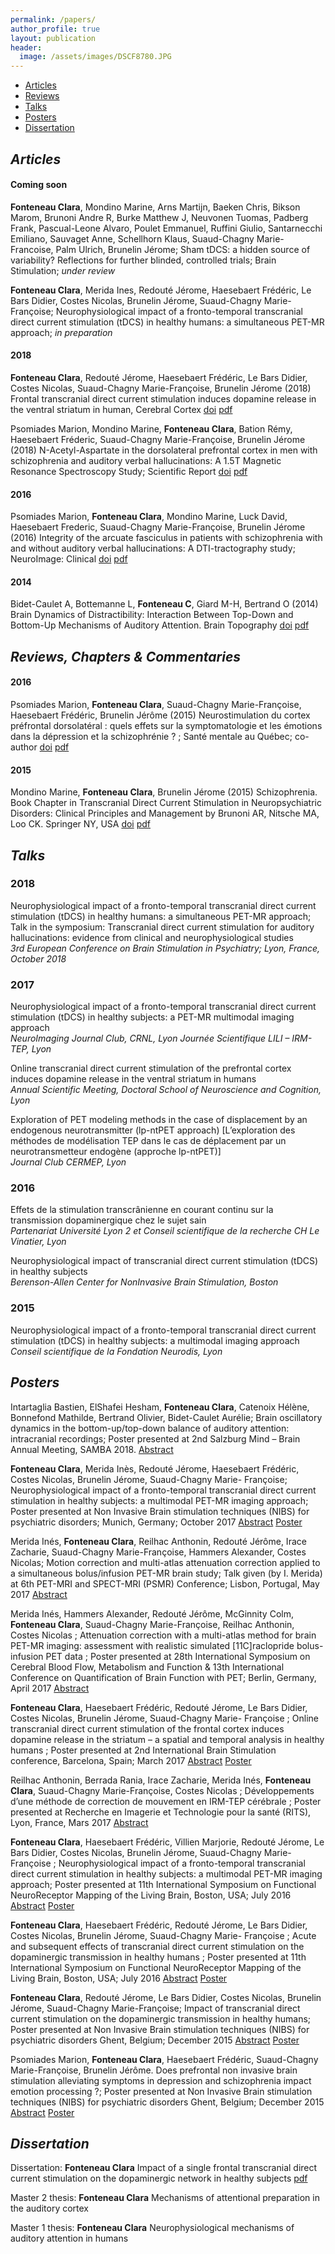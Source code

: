 ```yaml
---
permalink: /papers/
author_profile: true
layout: publication
header:
  image: /assets/images/DSCF8780.JPG
---
```


<div class="navbar">
	<div class="navbar-inner">
		<ul class="nav">
			<li><a href="#articles">Articles</a></li>
			<li><a href="#reviews">Reviews</a></li>
			<li><a href="#talks">Talks</a></li>
			<li><a href="#posters">Posters</a></li>
			<li><a href="#thesis">Dissertation</a></li>
		</ul>
	</div>
</div>

## ***<a name="articles"></a> Articles***
#### Coming soon
**Fonteneau Clara**, Mondino Marine, Arns Martijn, Baeken Chris, Bikson Marom, Brunoni Andre R, Burke Matthew J, Neuvonen Tuomas, Padberg Frank, Pascual-Leone Alvaro, Poulet Emmanuel, Ruffini Giulio, Santarnecchi Emiliano, Sauvaget Anne, Schellhorn Klaus, Suaud-Chagny Marie-Francoise, Palm Ulrich, Brunelin Jérome; Sham tDCS: a hidden source of variability? Reflections for further blinded, controlled trials; Brain Stimulation; *under review*

**Fonteneau Clara**, Merida Ines, Redouté Jérome, Haesebaert Frédéric, Le Bars Didier, Costes Nicolas, Brunelin Jérome, Suaud-Chagny Marie-Françoise; Neurophysiological impact of a fronto-temporal transcranial direct current stimulation (tDCS) in healthy humans: a simultaneous PET-MR approach; *in preparation*

#### 2018
**Fonteneau Clara**, Redouté Jérome, Haesebaert Frédéric, Le Bars Didier, Costes Nicolas, Suaud-Chagny Marie-Françoise, Brunelin Jérome (2018) Frontal transcranial direct current stimulation induces dopamine release in the ventral striatum in human, Cerebral Cortex [doi](https://doi.org/10.1093/cercor/bhy093) [pdf](/Papers/Fonteneau_2018.pdf)

Psomiades Marion, Mondino Marine, **Fonteneau Clara**, Bation Rémy, Haesebaert Fréderic, Suaud-Chagny Marie-Françoise, Brunelin Jérome (2018) N-Acetyl-Aspartate in the dorsolateral prefrontal cortex in men with schizophrenia and auditory verbal hallucinations: A 1.5T Magnetic Resonance Spectroscopy Study; Scientific Report [doi](http://dx.doi.org/10.1038/s41598-018-22597-y) [pdf](/Papers/Psomiades_2018.pdf)

#### 2016
Psomiades Marion, **Fonteneau Clara**, Mondino Marine, Luck David, Haesebaert Frederic, Suaud-Chagny Marie-Françoise, Brunelin Jérome (2016) Integrity of the arcuate fasciculus in patients with schizophrenia with and without auditory verbal hallucinations: A DTI-tractography study; NeuroImage: Clinical [doi](http://dx.doi.org/10.1016/j.nicl.2016.04.013) [pdf](/Papers/Psomiades_2016.pdf)

#### 2014
Bidet-Caulet A, Bottemanne L, **Fonteneau C**, Giard M-H, Bertrand O (2014) Brain Dynamics of Distractibility: Interaction Between Top-Down and Bottom-Up Mechanisms of Auditory Attention. Brain Topography [doi](http://dx.doi.org/10.1007/s10548-014-0354-x) [pdf](/Papers/Bidet-Caulet_2013.pdf)

## ***<a name="reviews"></a> Reviews, Chapters & Commentaries***
#### 2016
Psomiades Marion, **Fonteneau Clara**, Suaud-Chagny Marie-Françoise, Haesebaert Frédéric, Brunelin Jérôme (2015) Neurostimulation du cortex préfrontal dorsolatéral : quels effets sur la symptomatologie et les émotions dans la dépression et la schizophrénie ? ; Santé mentale au Québec; co-author [doi](http://dx.doi.org/10.7202/1036972ar) [pdf](/Papers/Psomiades_Rev_2016.pdf)

#### 2015
Mondino Marine, **Fonteneau Clara**, Brunelin Jérome (2015) Schizophrenia. Book Chapter in Transcranial Direct Current Stimulation in Neuropsychiatric Disorders: Clinical Principles and Management by Brunoni AR, Nitsche MA, Loo CK. Springer NY, USA [doi](https://doi.org/10.1007/978-3-319-33967-2) [pdf](/Papers/Mondino_Chap_2015.pdf)

## ***<a name="talks"></a> Talks***
### 2018
Neurophysiological impact of a fronto-temporal transcranial direct current stimulation (tDCS) in healthy humans: a simultaneous PET-MR approach; Talk in the symposium: Transcranial direct current stimulation for auditory hallucinations: evidence from clinical and neurophysiological studies   
*3rd European Conference on Brain Stimulation in Psychiatry; Lyon, France, October 2018*

### 2017
Neurophysiological impact of a fronto-temporal transcranial direct current stimulation (tDCS) in healthy subjects: a PET-MR multimodal imaging approach   
*NeuroImaging Journal Club, CRNL, Lyon Journée Scientifique LILI – IRM-TEP, Lyon*

Online transcranial direct current stimulation of the prefrontal cortex induces dopamine release in the ventral striatum in humans   
*Annual Scientific Meeting, Doctoral School of Neuroscience and Cognition, Lyon*

Exploration of PET modeling methods in the case of displacement by an endogenous neurotransmitter (lp-ntPET approach) [L’exploration des méthodes de modélisation TEP dans le cas de déplacement par un neurotransmetteur endogène (approche lp-ntPET)]   
*Journal Club CERMEP, Lyon*

### 2016
Effets de la stimulation transcrânienne en courant continu sur la transmission dopaminergique chez le sujet sain   
*Partenariat Université Lyon 2 et Conseil scientifique de la recherche CH Le Vinatier, Lyon*

Neurophysiological impact of transcranial direct current stimulation (tDCS) in healthy subjects   
*Berenson-Allen Center for NonInvasive Brain Stimulation, Boston*

### 2015
Neurophysiological impact of a fronto-temporal transcranial direct current stimulation (tDCS) in healthy subjects: a multimodal imaging approach   
*Conseil scientifique de la Fondation Neurodis, Lyon*

## ***<a name="posters"></a> Posters***
Intartaglia Bastien, ElShafei Hesham, **Fonteneau Clara**, Catenoix Hélène, Bonnefond Mathilde, Bertrand Olivier, Bidet-Caulet Aurélie; Brain oscillatory dynamics in the bottom-up/top-down balance of auditory attention: intracranial recordings; Poster presented at 2nd Salzburg Mind – Brain Annual Meeting, SAMBA 2018. [Abstract](/Papers/2018_Abstract_AttAud_sEEG_SAMBA.pdf)

**Fonteneau Clara**, Merida Inès, Redouté Jérome, Haesebaert Frédéric, Costes Nicolas, Brunelin Jérome, Suaud-Chagny Marie- Françoise; Neurophysiological impact of a fronto-temporal transcranial direct current stimulation in healthy subjects: a multimodal PET-MR imaging approach; Poster presented at Non Invasive Brain stimulation techniques (NIBS) for psychiatric disorders; Munich, Germany; October 2017 [Abstract](/Papers/2017_Abstract_COMBISTIM_ECBSP.pdf) [Poster](/Papers/2017_Poster_COMBISTIM_ECBSP.pdf)

Merida Inés, **Fonteneau Clara**, Reilhac Anthonin, Redouté Jérôme, Irace Zacharie, Suaud-Chagny Marie-Françoise, Hammers Alexander, Costes Nicolas; Motion correction and multi-atlas attenuation correction applied to a simultaneous bolus/infusion PET-MR brain study; Talk given (by I. Merida) at 6th PET-MRI and SPECT-MRI (PSMR) Conference; Lisbon, Portugal, May 2017 [Abstract](/Papers/2017_Abstract_PSMR.pdf)

Merida Inés, Hammers Alexander, Redouté Jérôme, McGinnity Colm, **Fonteneau Clara**, Suaud-Chagny Marie-Françoise, Reilhac Anthonin, Costes Nicolas ; Attenuation correction with a multi-atlas method for brain PET-MR imaging: assessment with realistic simulated [11C]raclopride bolus-infusion PET data ; Poster presented at 28th International Symposium on Cerebral Blood Flow, Metabolism and Function & 13th International Conference on Quantification of Brain Function with PET; Berlin, Germany, April 2017 [Abstract](/Papers/2017_Abstract_BrainPET.pdf)

**Fonteneau Clara**, Haesebaert Frédéric, Redouté Jérome, Le Bars Didier, Costes Nicolas, Brunelin Jérome, Suaud-Chagny Marie- Françoise ; Online transcranial direct current stimulation of the frontal cortex induces dopamine release in the striatum – a spatial and temporal analysis in healthy humans ; Poster presented at 2nd International Brain Stimulation conference, Barcelona, Spain; March 2017 [Abstract](/Papers/2017_Abstract_DOPASTIM_BrainStim.pdf) [Poster](/Papers/2017_Poster_DOPASTIM_BrainStim.pdf)

Reilhac Anthonin, Berrada Rania, Irace Zacharie, Merida Inés, **Fonteneau Clara**, Suaud-Chagny Marie-Françoise, Costes Nicolas ; Développements d’une méthode de correction de mouvement en IRM-TEP cérébrale ; Poster presented at Recherche en Imagerie et Technologie pour la santé (RITS), Lyon, France, Mars 2017 [Abstract](/Papers/2017_Abstract_RITS.pdf)

**Fonteneau Clara**, Haesebaert Frédéric, Villien Marjorie, Redouté Jérome, Le Bars Didier, Costes Nicolas, Brunelin Jérome, Suaud-Chagny Marie-Françoise ; Neurophysiological impact of a fronto-temporal transcranial direct current stimulation in healthy subjects: a multimodal PET-MR imaging approach; Poster presented at 11th International Symposium on Functional NeuroReceptor Mapping of the Living Brain, Boston, USA; July 2016 [Abstract](/Papers/2016_Abstract_COMBISTIM_NRM.pdf) [Poster](/Papers/2016_Poster_COMBISTIM_NRM.pdf)

**Fonteneau Clara**, Haesebaert Frédéric, Redouté Jérome, Le Bars Didier, Costes Nicolas, Brunelin Jérome, Suaud-Chagny Marie- Françoise ; Acute and subsequent effects of transcranial direct current stimulation on the dopaminergic transmission in healthy humans ; Poster presented at 11th International Symposium on Functional NeuroReceptor Mapping of the Living Brain, Boston, USA; July 2016 [Abstract](/Papers/2016_Abstract_DOPASTIM_NRM.pdf) [Poster](/Papers/2016_Poster_DOPASTIM_NRM.pdf)

**Fonteneau Clara**, Redouté Jérome, Le Bars Didier, Costes Nicolas, Brunelin Jérome, Suaud-Chagny Marie-Françoise; Impact of transcranial direct current stimulation on the dopaminergic transmission in healthy humans; Poster presented at Non Invasive Brain stimulation techniques (NIBS) for psychiatric disorders Ghent, Belgium; December 2015 [Abstract](/Papers/2015_Abstract_DOPASTIM_Ghent.pdf) [Poster](/Papers/2015_Poster_DOPASTIM_Ghent.pdf)

Psomiades Marion, **Fonteneau Clara**, Haesebaert Frédéric, Suaud-Chagny Marie-Françoise, Brunelin Jérôme. Does prefrontal non invasive brain stimulation alleviating symptoms in depression and schizophrenia impact emotion processing ?; Poster presented at Non Invasive Brain stimulation techniques (NIBS) for psychiatric disorders Ghent, Belgium; December 2015 [Abstract](/Papers/2015_Abstract_Emotion_Ghent.pdf) [Poster](/Papers/2015_Poster_Emotion_Ghent.pdf)


## ***<a name="thesis"></a> Dissertation***
Dissertation: **Fonteneau Clara** Impact of a single frontal transcranial direct current stimulation on the dopaminergic network in healthy subjects [pdf](/Papers/ThesisDissertation.pdf)

Master 2 thesis: **Fonteneau Clara** Mechanisms of attentional preparation in the auditory cortex

Master 1 thesis: **Fonteneau Clara** Neurophysiological mechanisms of auditory attention in humans
